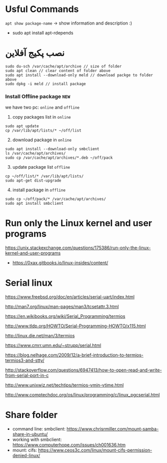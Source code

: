 # Usful Commands
`apt show package-name` -> show information and description :)

- sudo apt install apt-rdepends

# نصب پکیج آفلاین
```
sudo du-sch /var/cache/apt/archive // size of folder
sudo apt clean // clear content of folder above
sudo apt install --download-only meld // download packge to folder above
sudo dpkg -i meld // install package
```
### Install Offline package `NEW`
we have two pc: `online` and `offline`
1. copy packages list in `online`
```
sudo apt update
cp /var/lib/apt/lists/* ~/off/list
```
2. download package in `online`
```
sudo apt install --download-only smbclient
ls /var/cache/apt/archives/
sudo cp /var/cache/apt/archives/*.deb ~/off/pack
```
3. update package list `offline`
```
cp ~/off/list/* /var/lib/apt/lists/
sudo apt-get dist-upgrade
```
4. install package in `offline`
```
sudo cp ~/off/pack/* /var/cache/apt/archives/
sudo apt install smbclient
```



# Run only the Linux kernel and user programs
https://unix.stackexchange.com/questions/175386/run-only-the-linux-kernel-and-user-programs

- https://0xax.gitbooks.io/linux-insides/content/

# Serial linux
https://www.freebsd.org/doc/en/articles/serial-uart/index.html

http://man7.org/linux/man-pages/man3/tcsetattr.3.html

https://en.wikibooks.org/wiki/Serial_Programming/termios

http://www.tldp.org/HOWTO/Serial-Programming-HOWTO/x115.html

http://linux.die.net/man/3/termios

https://www.cmrr.umn.edu/~strupp/serial.html

https://blog.nelhage.com/2009/12/a-brief-introduction-to-termios-termios3-and-stty/

http://stackoverflow.com/questions/6947413/how-to-open-read-and-write-from-serial-port-in-c

http://www.unixwiz.net/techtips/termios-vmin-vtime.html

http://www.comptechdoc.org/os/linux/programming/c/linux_pgcserial.html

# Share folder
- command line: smbclient: https://www.chrisrmiller.com/mount-samba-share-in-ubuntu/
- working with smbclient: https://www.computerhope.com/issues/ch001636.htm
- mount: cifs: https://www.ceos3c.com/linux/mount-cifs-permission-denied-linux/
